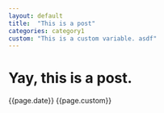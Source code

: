 ```yaml
---
layout: default
title:  "This is a post"
categories: category1
custom: "This is a custom variable. asdf"
---
```


# Yay, this is a post.
{{page.date}}
{{page.custom}}
